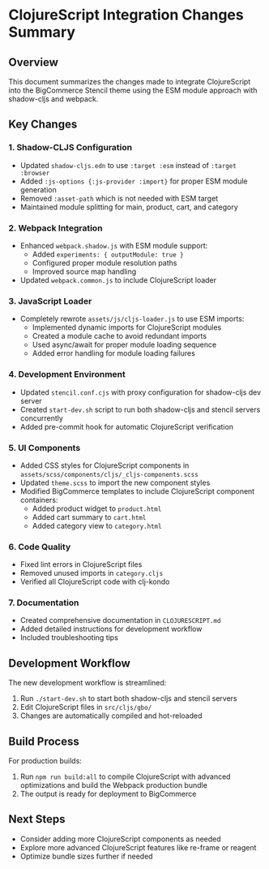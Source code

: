 # ClojureScript Integration Changes Summary

## Overview

This document summarizes the changes made to integrate ClojureScript into the BigCommerce Stencil theme using the ESM module approach with shadow-cljs and webpack.

## Key Changes

### 1. Shadow-CLJS Configuration

- Updated `shadow-cljs.edn` to use `:target :esm` instead of `:target :browser`
- Added `:js-options {:js-provider :import}` for proper ESM module generation
- Removed `:asset-path` which is not needed with ESM target
- Maintained module splitting for main, product, cart, and category

### 2. Webpack Integration

- Enhanced `webpack.shadow.js` with ESM module support:
  - Added `experiments: { outputModule: true }`
  - Configured proper module resolution paths
  - Improved source map handling
- Updated `webpack.common.js` to include ClojureScript loader

### 3. JavaScript Loader

- Completely rewrote `assets/js/cljs-loader.js` to use ESM imports:
  - Implemented dynamic imports for ClojureScript modules
  - Created a module cache to avoid redundant imports
  - Used async/await for proper module loading sequence
  - Added error handling for module loading failures

### 4. Development Environment

- Updated `stencil.conf.cjs` with proxy configuration for shadow-cljs dev server
- Created `start-dev.sh` script to run both shadow-cljs and stencil servers concurrently
- Added pre-commit hook for automatic ClojureScript verification

### 5. UI Components

- Added CSS styles for ClojureScript components in `assets/scss/components/cljs/_cljs-components.scss`
- Updated `theme.scss` to import the new component styles
- Modified BigCommerce templates to include ClojureScript component containers:
  - Added product widget to `product.html`
  - Added cart summary to `cart.html`
  - Added category view to `category.html`

### 6. Code Quality

- Fixed lint errors in ClojureScript files
- Removed unused imports in `category.cljs`
- Verified all ClojureScript code with clj-kondo

### 7. Documentation

- Created comprehensive documentation in `CLOJURESCRIPT.md`
- Added detailed instructions for development workflow
- Included troubleshooting tips

## Development Workflow

The new development workflow is streamlined:

1. Run `./start-dev.sh` to start both shadow-cljs and stencil servers
2. Edit ClojureScript files in `src/cljs/gbo/`
3. Changes are automatically compiled and hot-reloaded

## Build Process

For production builds:

1. Run `npm run build:all` to compile ClojureScript with advanced optimizations and build the Webpack production bundle
2. The output is ready for deployment to BigCommerce

## Next Steps

- Consider adding more ClojureScript components as needed
- Explore more advanced ClojureScript features like re-frame or reagent
- Optimize bundle sizes further if needed
